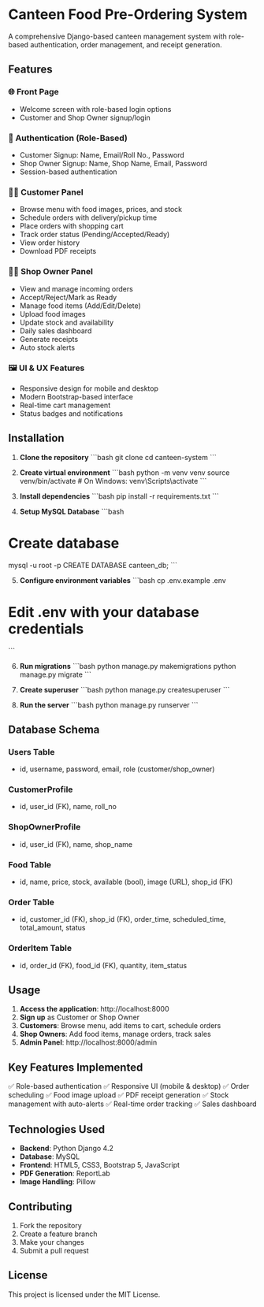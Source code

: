 # Canteen Food Pre-Ordering System

A comprehensive Django-based canteen management system with role-based authentication, order management, and receipt generation.

## Features

### 🌐 Front Page
- Welcome screen with role-based login options
- Customer and Shop Owner signup/login

### 🔐 Authentication (Role-Based)
- Customer Signup: Name, Email/Roll No., Password
- Shop Owner Signup: Name, Shop Name, Email, Password
- Session-based authentication

### 🧑‍🎓 Customer Panel
- Browse menu with food images, prices, and stock
- Schedule orders with delivery/pickup time
- Place orders with shopping cart
- Track order status (Pending/Accepted/Ready)
- View order history
- Download PDF receipts

### 🧑‍🍳 Shop Owner Panel
- View and manage incoming orders
- Accept/Reject/Mark as Ready
- Manage food items (Add/Edit/Delete)
- Upload food images
- Update stock and availability
- Daily sales dashboard
- Generate receipts
- Auto stock alerts

### 🖼 UI & UX Features
- Responsive design for mobile and desktop
- Modern Bootstrap-based interface
- Real-time cart management
- Status badges and notifications

## Installation

1. **Clone the repository**
\`\`\`bash
git clone <repository-url>
cd canteen-system
\`\`\`

2. **Create virtual environment**
\`\`\`bash
python -m venv venv
source venv/bin/activate  # On Windows: venv\Scripts\activate
\`\`\`

3. **Install dependencies**
\`\`\`bash
pip install -r requirements.txt 
\`\`\`

4. **Setup MySQL Database**
\`\`\`bash
# Create database
mysql -u root -p
CREATE DATABASE canteen_db;
\`\`\`

5. **Configure environment variables**
\`\`\`bash
cp .env.example .env
# Edit .env with your database credentials
\`\`\`

6. **Run migrations**
\`\`\`bash
python manage.py makemigrations
python manage.py migrate
\`\`\`

7. **Create superuser**
\`\`\`bash
python manage.py createsuperuser
\`\`\`

8. **Run the server**
\`\`\`bash
python manage.py runserver
\`\`\`

## Database Schema

### Users Table
- id, username, password, email, role (customer/shop_owner)

### CustomerProfile
- id, user_id (FK), name, roll_no

### ShopOwnerProfile
- id, user_id (FK), name, shop_name

### Food Table
- id, name, price, stock, available (bool), image (URL), shop_id (FK)

### Order Table
- id, customer_id (FK), shop_id (FK), order_time, scheduled_time, total_amount, status

### OrderItem Table
- id, order_id (FK), food_id (FK), quantity, item_status

## Usage

1. **Access the application**: http://localhost:8000
2. **Sign up** as Customer or Shop Owner
3. **Customers**: Browse menu, add items to cart, schedule orders
4. **Shop Owners**: Add food items, manage orders, track sales
5. **Admin Panel**: http://localhost:8000/admin

## Key Features Implemented

✅ Role-based authentication
✅ Responsive UI (mobile & desktop)
✅ Order scheduling
✅ Food image upload
✅ PDF receipt generation
✅ Stock management with auto-alerts
✅ Real-time order tracking
✅ Sales dashboard

## Technologies Used

- **Backend**: Python Django 4.2
- **Database**: MySQL
- **Frontend**: HTML5, CSS3, Bootstrap 5, JavaScript
- **PDF Generation**: ReportLab
- **Image Handling**: Pillow

## Contributing

1. Fork the repository
2. Create a feature branch
3. Make your changes
4. Submit a pull request

## License

This project is licensed under the MIT License.
